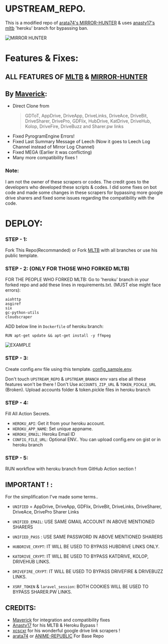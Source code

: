 #  UPSTREAM_REPO.

This is a modified repo of [arata74's MIRROR-HUNTER](https://github.com/arata74/MIRROR-HUNTER) & uses [anasty17's mltb](https://github.com/anasty17/mirror-leech-telegram-bot/tree/heroku) 'heroku' branch for bypassing ban.

![MIRROR HUNTER](https://media.giphy.com/media/dikubVwoUUBxLgpraV/giphy.gif?cid=790b7611c1fd9acab35e7fc75f7447316865d93043fc77b3&rid=giphy.gif&ct=s)

# Features & Fixes:

## ALL FEATURES OF [MLTB](https://github.com/anasty17/mirror-leech-telegram-bot) & [MIRROR-HUNTER](https://github.com/arata74/MIRROR-HUNTER)

## By [Maverick](https://telegram.dog/Maverick9099):
- Direct Clone from 
  > GDToT, AppDrive, DriveApp, DriveLinks, DriveAce, DriveBit, DriveSharer, DrivePro, GDFlix, HubDrive, KatDrive, DriveHub, Kolop, DriveFire, DriveBuzz and Sharer.pw links
- Fixed PyrogramEngine Errors!
- Fixed Last Summary Message of Leech (Now it goes to Leech Log Channel instead of Mirror Log Channel)
- Fixed MEGA (Earlier it was conflicting)
- Many more compatibility fixes !

### Note:
I am not the owner of these scrapers or codes. The credit goes to the developers who developed these scripts & codes.
I did some fixes on bot code and made some changes in these scrapers for bypassing more google drive sharers and fixed some issues regarding the compatibility with the code.

# DEPLOY:

### STEP - 1:
Fork This Repo(Recommanded) or Fork [MLTB](https://github.com/anasty17/mirror-leech-telegram-bot) with all branches or use his public template.

### STEP - 2: (ONLY FOR THOSE WHO FORKED MLTB)
FOR THE PEOPLE WHO FORKED MLTB: 
Go to 'heroku' branch in your forked repo and add these lines in requirements.txt. (MUST else might face errors):
```
aiohttp
asgiref
six
gc-python-utils
cloudscraper
```
ADD below line in `Dockerfile` of heroku branch:
```
RUN apt-get update && apt-get install -y ffmpeg
```
![EXAMPLE](https://telegra.ph/file/0864bc748803c7f14fb3d.png)

### STEP - 3:
Create config.env file using this template. [config_sample.env](https://raw.githubusercontent.com/majnurangeela/mirror-hunter-upstream/tempuse/config_sample.env).

Don't touch `UPSTREAM_REPO` & `UPSTREAM_BRANCH` env vars else all these features won't be there !
Don't Use `ACCOUNTS_ZIP_URL` & `TOKEN_PICKLE_URL` (Broken). Upload accounts folder & token.pickle files in heroku branch

### STEP - 4:
Fill All Action Secrets.

- `HEROKU_API`: Get it from your heroku account.
- `HEROKU_APP_NAME`: Set unique appname.
- `HEROKU_EMAIL`: Heroku Email ID
- `CONFIG_FILE_URL`: Optional ENV.. You can upload config.env on gist or in heroku branch

### STEP - 5:
RUN workflow with heroku branch from GitHub Action section !

## IMPORTANT ! :

For the simplification I've made some terms..

- `UNIFIED` = AppDrive, DriveApp, GDFlix, DriveBit, DriveLinks, DriveSharer, DriveAce, DrivePro Sharer Links
- `UNIFIED_EMAIL`: USE SAME GMAIL ACCOUNT IN ABOVE MENTIONED SHARERS
- `UNIFIED_PASS` : USE SAME PASSWORD IN ABOVE MENTIONED SHARERS

- `HUBDRIVE_CRYPT`: IT WILL BE USED TO BYPASS HUBDRIVE LINKS ONLY.
- `KATDRIVE_CRYPT`: IT WILL BE USED TO BYPASS KATDRIVE, KOLOP, DRIVEHUB LINKS.
- `DRIVEFIRE_CRYPT`: IT WILL BE USED TO BYPASS DRIVEFIRE & DRIVEBUZZ LINKS.

- `XSRF_TOKEN` & `laravel_session`: BOTH COOKIES WILL BE USED TO BYPASS SHARER.PW LINKS.

## CREDITS:
- [Maverick](https://github.com/majnurangeela) for integration and compatibility fixes
- [Anasty17](https://github.com/anasty17/mirror-leech-telegram-bot) for his MLTB & Heroku Bypass !
- [xcscxr](https://github.com/xcscxr) for his wonderful google drive link scrapers !
- [arata74](https://github.com/arata74) or [ANIME-REPUBLIC](https://github.com/ANIME-REPUBLIC) For Base Repo
